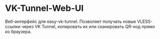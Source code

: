 # VK-Tunnel-Web-UI
Веб-интерфейс для easy-vk-tunnel. Позволяет получать новые VLESS-ссылки через VK Tunnel, копировать их или сканировать QR-код прямо из браузера.
